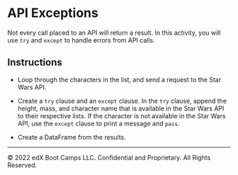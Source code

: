 # API Exceptions

Not every call placed to an API will return a result. In this activity, you will use `try` and `except` to handle errors from API calls.

## Instructions

* Loop through the characters in the list, and send a request to the Star Wars API.

* Create a `try` clause and an `except` clause. In the `try` clause, append the height, mass, and character name that is available in the Star Wars API to their respective lists. If the character is not available in the Star Wars API, use the `except` clause to print a message and `pass`.

* Create a DataFrame from the results.

---

© 2022 edX Boot Camps LLC. Confidential and Proprietary. All Rights Reserved.
